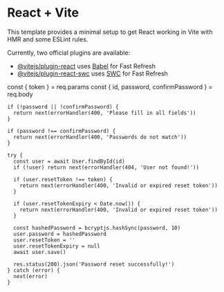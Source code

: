 # React + Vite

This template provides a minimal setup to get React working in Vite with HMR and some ESLint rules.

Currently, two official plugins are available:

- [@vitejs/plugin-react](https://github.com/vitejs/vite-plugin-react/blob/main/packages/plugin-react/README.md) uses [Babel](https://babeljs.io/) for Fast Refresh
- [@vitejs/plugin-react-swc](https://github.com/vitejs/vite-plugin-react-swc) uses [SWC](https://swc.rs/) for Fast Refresh




 const { token } = req.params
    const { id, password, confirmPassword } = req.body

    if (!password || !confirmPassword) {
      return next(errorHandler(400, 'Please fill in all fields'))
    }

    if (password !== confirmPassword) {
      return next(errorHandler(400, 'Passwords do not match'))
    }

    try {
      const user = await User.findById(id)
      if (!user) return next(errorHandler(404, 'User not found!'))

      if (user.resetToken !== token) {
        return next(errorHandler(400, 'Invalid or expired reset token'))
      }

      if (user.resetTokenExpiry < Date.now()) {
        return next(errorHandler(400, 'Invalid or expired reset token'))
      }

      const hashedPassword = bcryptjs.hashSync(password, 10)
      user.password = hashedPassword
      user.resetToken = ''
      user.resetTokenExpiry = null
      await user.save()

      res.status(200).json('Password reset successfully!')
    } catch (error) {
      next(error)
    }